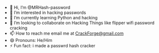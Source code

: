 - 👋 Hi, I’m @MRHash-password
- 👀 I’m interested in hacking passwords 
- 🌱 I’m currently learning Python and hacking 
- 💞️ I’m looking to collaborate on Hacking Things like flipper wifi password cracking 
- 📫 How to reach me email me at CrackForge@gmail.com
- 😄 Pronouns: He/Him
- ⚡ Fun fact: i made a passwrd hash cracker

<!---
MRHash-password/MRHash-password is a ✨ special ✨ repository because its `README.md` (this file) appears on your GitHub profile.
You can click the Preview link to take a look at your changes.
--->
